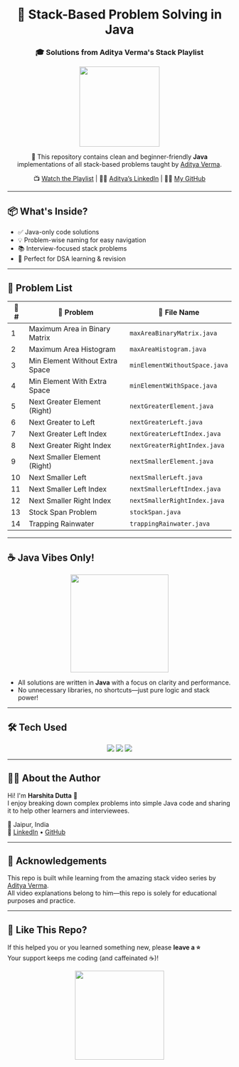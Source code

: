 <h1 align="center">🚀 Stack-Based Problem Solving in Java</h1>
<h3 align="center">🎓 Solutions from Aditya Verma's Stack Playlist</h3>

<p align="center">
  <img src="https://media.giphy.com/media/Ws6T5PN7wHv3cY8xy8/giphy.gif" width="180"/>
</p>

<p align="center">
  🔧 This repository contains clean and beginner-friendly <b>Java</b> implementations of all stack-based problems taught by <a href="https://www.linkedin.com/in/adityaverma1999/">Aditya Verma</a>.
</p>

<p align="center">
  📺 <a href="https://youtube.com/playlist?list=PL_z_8CaSLPWdeOezg68SKkeLN4-T_jNHd&si=M40QMsPUdOG6-To5">Watch the Playlist</a> |
  🙋‍♂️ <a href="https://www.linkedin.com/in/adityaverma1999/">Aditya’s LinkedIn</a> |
  👩‍💻 <a href="https://github.com/harshita-d12">My GitHub</a>
</p>

---

## 📦 What's Inside?

- ✅ Java-only code solutions
- 💡 Problem-wise naming for easy navigation
- 📚 Interview-focused stack problems
- 🧠 Perfect for DSA learning & revision

---

## 📂 Problem List

| 🔢 # | 📌 Problem | 🧾 File Name |
|-----|------------|-------------|
| 1 | Maximum Area in Binary Matrix | `maxAreaBinaryMatrix.java` |
| 2 | Maximum Area Histogram | `maxAreaHistogram.java` |
| 3 | Min Element Without Extra Space | `minElementWithoutSpace.java` |
| 4 | Min Element With Extra Space | `minElementWithSpace.java` |
| 5 | Next Greater Element (Right) | `nextGreaterElement.java` |
| 6 | Next Greater to Left | `nextGreaterLeft.java` |
| 7 | Next Greater Left Index | `nextGreaterLeftIndex.java` |
| 8 | Next Greater Right Index | `nextGreaterRightIndex.java` |
| 9 | Next Smaller Element (Right) | `nextSmallerElement.java` |
| 10 | Next Smaller Left | `nextSmallerLeft.java` |
| 11 | Next Smaller Left Index | `nextSmallerLeftIndex.java` |
| 12 | Next Smaller Right Index | `nextSmallerRightIndex.java` |
| 13 | Stock Span Problem | `stockSpan.java` |
| 14 | Trapping Rainwater | `trappingRainwater.java` |

---

## ☕ Java Vibes Only!

<p align="center">
  <img src="https://media.giphy.com/media/kaBU6pgv0OsPHz2yxy/giphy.gif" width="220"/>
</p>

- All solutions are written in **Java** with a focus on clarity and performance.
- No unnecessary libraries, no shortcuts—just pure logic and stack power!

---

## 🛠️ Tech Used

<p align="center">
  <img src="https://img.shields.io/badge/Java-ED8B00?style=for-the-badge&logo=java&logoColor=white"/>
  <img src="https://img.shields.io/badge/VS_Code-007ACC?style=for-the-badge&logo=visual-studio-code&logoColor=white"/>
  <img src="https://img.shields.io/badge/GitHub-100000?style=for-the-badge&logo=github&logoColor=white"/>
</p>

---

## 👩‍💻 About the Author

Hi! I'm **Harshita Dutta** 👋  
I enjoy breaking down complex problems into simple Java code and sharing it to help other learners and interviewees.

📍 Jaipur, India  
🔗 [LinkedIn](https://www.linkedin.com/in/harshitadutta/) • [GitHub](https://github.com/harshita-d12)

---

## 🙌 Acknowledgements

This repo is built while learning from the amazing stack video series by [Aditya Verma](https://www.linkedin.com/in/adityaverma1999/).  
All video explanations belong to him—this repo is solely for educational purposes and practice.

---

## 🌟 Like This Repo?

If this helped you or you learned something new, please **leave a ⭐**  
Your support keeps me coding (and caffeinated ☕)!

<p align="center">
  <img src="https://media.giphy.com/media/13HgwGsXF0aiGY/giphy.gif" width="200"/>
</p>
